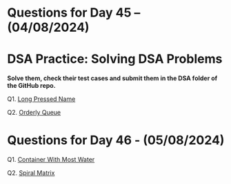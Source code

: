 # Questions for Day 45 – (04/08/2024)
# DSA Practice: Solving DSA Problems


**Solve them, check their test cases and submit them in the DSA folder of the GitHub repo.**

Q1. [Long Pressed Name](https://leetcode.com/problems/long-pressed-name/description/)

Q2. [Orderly Queue](https://leetcode.com/problems/orderly-queue/description/)


# Questions for Day 46 - (05/08/2024)

Q1. [Container With Most Water](https://leetcode.com/problems/container-with-most-water/description/)

Q2. [Spiral Matrix](https://leetcode.com/problems/spiral-matrix/description/)
